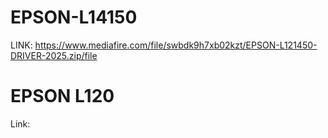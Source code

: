 # EPSON-L14150
LINK: https://www.mediafire.com/file/swbdk9h7xb02kzt/EPSON-L121450-DRIVER-2025.zip/file
# EPSON L120
Link: 
